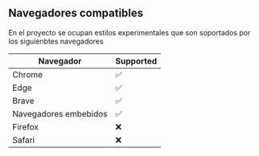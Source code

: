 ## Navegadores compatibles

En el proyecto se ocupan estilos experimentales que son soportados por los siguienbtes navegadores

| Navegador             | Supported          |
| --------------------- | ------------------ |
| Chrome                | :white_check_mark: |
| Edge                  | :white_check_mark: |
| Brave                 | :white_check_mark: |
| Navegadores embebidos | :white_check_mark: |
| Firefox               | :x:                |
| Safari                | :x:                |
